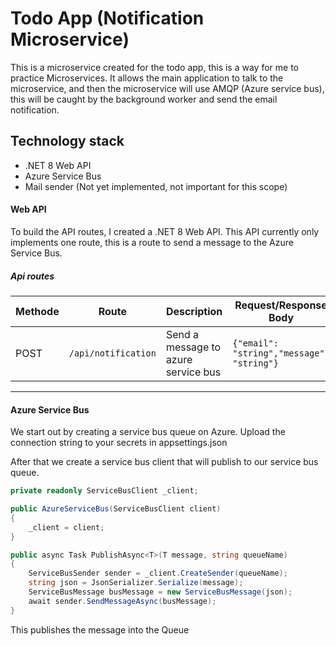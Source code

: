 # Todo App (Notification Microservice)

This is a microservice created for the todo app, this is a way for me to practice Microservices. It allows the main application to talk to the microservice, and then the microservice will use AMQP (Azure service bus), this will be caught by the background worker and send the email notification.

## Technology stack
* .NET 8 Web API
* Azure Service Bus
* Mail sender (Not yet implemented, not important for this scope)

#### Web API
To build the API routes, I created a .NET 8 Web API.
This API currently only implements one route, this is a route to send a message to the Azure Service Bus.

##### Api routes

| Methode | Route                     | Description                        | Request/Response Body                          |
|---------|---------------------------|-------------------------------------|----------------------------------------|
| POST    | `/api/notification`      | Send a message to azure service bus | `{"email": "string","message": "string"}` |
---

#### Azure Service Bus

We start out by creating a service bus queue on Azure. Upload the connection string to your secrets in appsettings.json

After that we create a service bus client that will publish to our service bus queue.

```c#
private readonly ServiceBusClient _client;

public AzureServiceBus(ServiceBusClient client)
{
    _client = client;
}

public async Task PublishAsync<T>(T message, string queueName)
{
    ServiceBusSender sender = _client.CreateSender(queueName);
    string json = JsonSerializer.Serialize(message);
    ServiceBusMessage busMessage = new ServiceBusMessage(json);
    await sender.SendMessageAsync(busMessage);
}
```

This publishes the message into the Queue
